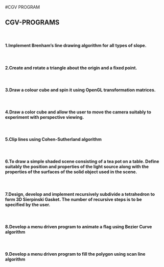 #CGV PROGRAM
<html>
  <head>
   
<h2>CGV-PROGRAMS</h2><br>
<h4>1.Implement Brenham’s line drawing algorithm for all types of slope.</h4><br>
<h4>2.Create and rotate a triangle about the origin and a fixed point.</h4><br>
<h4>3.Draw a colour cube and spin it using OpenGL transformation matrices.</h4><br>
<h4>4.Draw a color cube and allow the user to move the camera suitably to experiment with perspective viewing.</h4><br>
<h4>5.Clip lines using Cohen-Sutherland algorithm</h4><br>
<h4>6.To draw a simple shaded scene consisting of a tea pot on a table. Define suitably the position and properties of the light source along with the properties of the surfaces of the solid object used in the scene.</h4><br>
<h4>7.Design, develop and implement recursively subdivide a tetrahedron to form 3D Sierpinski Gasket. The number of recursive steps is to be specified by the user.</h4><br>
<h4>8.Develop a menu driven program to animate a flag using Bezier Curve algorithm</h4><br>
<h4>9.Develop a menu driven program to fill the polygon using scan line algorithm</h4><br>
</head>
</html>
